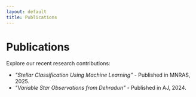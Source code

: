 ```yaml
---
layout: default
title: Publications
---
```


# Publications

Explore our recent research contributions:

- *"Stellar Classification Using Machine Learning"* - Published in MNRAS, 2025.
- *"Variable Star Observations from Dehradun"* - Published in AJ, 2024.
